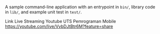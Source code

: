 A sample command-line application with an entrypoint in `bin/`, library code
in `lib/`, and example unit test in `test/`.

Link Live Streaming Youtube UTS Pemrograman Mobile 
https://youtube.com/live/VvbDJtBtr6M?feature=share
